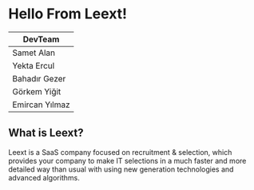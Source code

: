 # Hello From Leext!

| DevTeam |
| --- |
| Samet Alan |
| Yekta Ercul |
| Bahadır Gezer |
| Görkem Yiğit |
| Emircan Yılmaz |

## What is Leext?

  Leext is a SaaS company focused on recruitment & selection, which provides your company to make IT selections in a much faster and more detailed way than usual with using new generation technologies and advanced algorithms.
